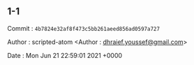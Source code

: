 ## 1-1 

 Commit : `4b7824e32af8f473c5bb261aeed856ad0597a727`

 Author : scripted-atom <Author : dhraief.youssef@gmail.com> 

 Date 	: Mon Jun 21 22:59:01 2021 +0000 


